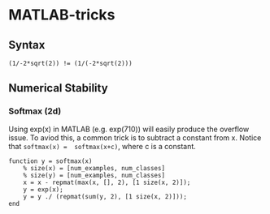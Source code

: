# MATLAB-tricks
## Syntax

```
(1/-2*sqrt(2)) != (1/(-2*sqrt(2)))
```

## Numerical Stability
### Softmax (2d)

Using exp(x) in MATLAB (e.g. exp(710)) will easily produce the overflow issue. To aviod this, a common trick is to subtract a constant from x. Notice that `softmax(x) =  softmax(x+c)`, where c is a constant. 
```
function y = softmax(x)
    % size(x) = [num_examples, num_classes]
    % size(y) = [num_examples, num_classes]
    x = x - repmat(max(x, [], 2), [1 size(x, 2)]);
    y = exp(x);
    y = y ./ (repmat(sum(y, 2), [1 size(x, 2)]));
end
```